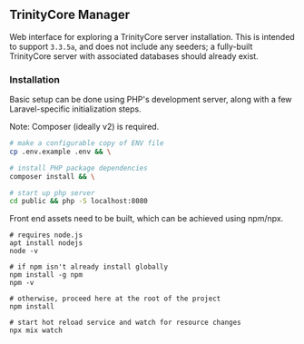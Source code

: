 ## TrinityCore Manager

Web interface for exploring a TrinityCore server installation. This is intended to support `3.3.5a`, and does not 
include any seeders; a fully-built TrinityCore server with associated databases should already exist.

### Installation

Basic setup can be done using PHP's development server, along with a few Laravel-specific initialization steps.

Note: Composer (ideally v2) is required.

```sh
# make a configurable copy of ENV file
cp .env.example .env && \

# install PHP package dependencies
composer install && \

# start up php server
cd public && php -S localhost:8080
```

Front end assets need to be built, which can be achieved using npm/npx.
```shell
# requires node.js
apt install nodejs
node -v

# if npm isn't already install globally
npm install -g npm
npm -v

# otherwise, proceed here at the root of the project
npm install

# start hot reload service and watch for resource changes
npx mix watch
```
